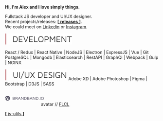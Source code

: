 **Hi, I'm Alex and I love simply things.**  

Fullstack JS developer and UI/UX designer.  
Recent projects/releases: [**[** **releases** **]**][releases].     
We could meet on [Linkedin] or [Instagram].  

<img src = "https://raw.githubusercontent.com/hadabr/hadabr/master/assets/development.svg"/>  

React /
Redux |
React Native |
NodeJS |
Electron |
ExpressJS |
Vue |
Git   
PostgreSQL |
Mongodb |
Elasticsearch |
RestAPI |
GraphQl |
Webpack |
Gulp |
NGINX    
  
<img src = "https://raw.githubusercontent.com/hadabr/hadabr/master/assets/ui.svg"/>  
Adobe XD |
Adobe Photoshop |
Figma |
Bootstrap |
D3JS | 
SASS 

&nbsp;   
[![brandband](https://raw.githubusercontent.com/hadabr/hadabr/master/assets/brandband-i.png
 "brandband")](https://brandband.io/) &nbsp; &nbsp; &nbsp; &nbsp; &nbsp; &nbsp; &nbsp; &nbsp; &nbsp; &nbsp; &nbsp; &nbsp; &nbsp; &nbsp; &nbsp; &nbsp; &nbsp; &nbsp; &nbsp; &nbsp; &nbsp; &nbsp; &nbsp; &nbsp; &nbsp; &nbsp; &nbsp; &nbsp; &nbsp; &nbsp; &nbsp; &nbsp; &nbsp; &nbsp; &nbsp; &nbsp; &nbsp; &nbsp; &nbsp; &nbsp; &nbsp; 
&nbsp; &nbsp; &nbsp; &nbsp; &nbsp; &nbsp; &nbsp; &nbsp; &nbsp; &nbsp; &nbsp; &nbsp; &nbsp; &nbsp; &nbsp; &nbsp; &nbsp; &nbsp; &nbsp; &nbsp; &nbsp;
avatar // [FLCL]  

[**[** js-utils **]**][utils-list] 

   [linkedin]: <https://www.linkedin.com/in/alex-dovghii/>
   [instagram]: <https://www.instagram.com/pockethabr>
   [utils-list]: <https://github.com/hadabr/utils-list>
   [releases]: <https://github.com/hadabr/releases>
   [FLCL]:<https://en.wikipedia.org/wiki/FLCL>
